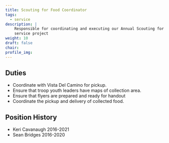 ```yaml
---
title: Scouting for Food Coordinator
tags:
  - service
description: |
    Responsible for coordinating and executing our Annual Scouting for Food
    service project
weight: 10
draft: false
chair:
profile_img:
---
```


## Duties

- Coordinate with Vista Del Camino for pickup.
- Ensure that troop youth leaders have maps of collection area.
- Ensure that flyers are prepared and ready for handout
- Coordinate the pickup and delivery of collected food.

## Position History

- Keri Cavanaugh 2016-2021
- Sean Bridges 2016-2020
